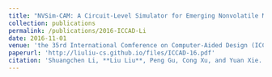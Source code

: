 ```yaml
---
title: "NVSim-CAM: A Circuit-Level Simulator for Emerging Nonvolatile Memory based Content-Addressable Memory"
collection: publications
permalink: /publications/2016-ICCAD-Li
date: 2016-11-01
venue: 'the 35rd International Comference on Computer-Aided Design (ICCAD)'
paperurl: 'http://liuliu-cs.github.io/files/ICCAD-16.pdf'
citation: 'Shuangchen Li, **Liu Liu**, Peng Gu, Cong Xu, and Yuan Xie. &quot;NVSim-CAM: A Circuit-Level Simulator for Emerging Nonvolatile Memory based Content-Addressable Memory.&quot; in <i>the 35rd International Comference on Computer-Aided Design (ICCAD).</i>'
---
```


